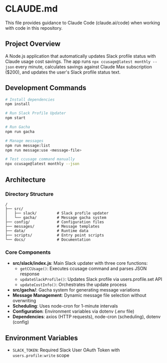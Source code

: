 # CLAUDE.md

This file provides guidance to Claude Code (claude.ai/code) when working with code in this repository.

## Project Overview

A Node.js application that automatically updates Slack profile status with Claude usage cost savings. The app runs `npx ccusage@latest monthly --json` every minute, calculates savings against Claude Max subscription ($200), and updates the user's Slack profile status text.

## Development Commands

```bash
# Install dependencies
npm install

# Run Slack Profile Updater
npm start

# Run Gacha
npm run gacha

# Manage messages
npm run message:list
npm run message:use <message-file>

# Test ccusage command manually
npx ccusage@latest monthly --json
```

## Architecture

### Directory Structure
```
/
├── src/
│   ├── slack/         # Slack profile updater
│   └── gacha/         # Message gacha system
├── config/            # Configuration files
├── messages/          # Message templates
├── data/              # Runtime data
├── scripts/           # Entry point scripts
└── docs/              # Documentation
```

### Core Components
- **src/slack/index.js**: Main Slack updater with three core functions:
  - `getCCUsage()`: Executes ccusage command and parses JSON response
  - `updateSlackProfile()`: Updates Slack profile via users.profile.set API
  - `updateCostInfo()`: Orchestrates the update process
- **src/gacha/**: Gacha system for generating message variations
- **Message Management**: Dynamic message file selection without overwriting
- **Scheduling**: Uses node-cron for 1-minute intervals
- **Configuration**: Environment variables via dotenv (.env file)
- **Dependencies**: axios (HTTP requests), node-cron (scheduling), dotenv (config)

## Environment Variables

- `SLACK_TOKEN`: Required Slack User OAuth Token with `users.profile:write` scope